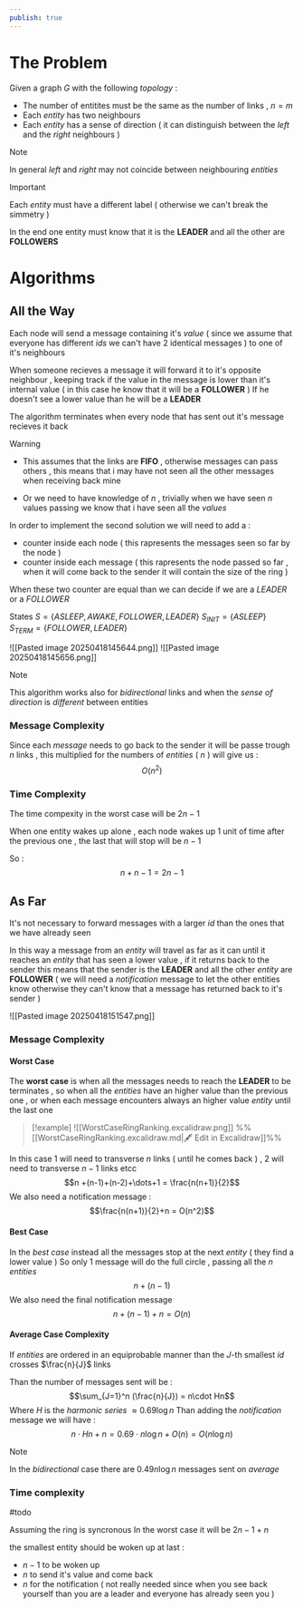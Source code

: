 ```yaml
---
publish: true
---
```

# The Problem 

Given a graph $G$ with the following *topology* :
+ The number of entitites must be the same as the number of links , $n=m$
+ Each *entity* has two neighbours 
+ Each *entity* has a sense of direction ( it can distinguish between the *left* and the *right* neighbours )

>[!note] 
>In general *left* and *right* may not coincide between neighbouring *entities*

>[!important] 
>Each *entity* must have a different label ( otherwise we can't break the simmetry )

In the end one entity must know that it is the **LEADER** and all the other are **FOLLOWERS**

# Algorithms

## All the Way

Each node will send a message containing it's *value* ( since we assume that everyone has different *ids* we can't have 2 identical messages ) to one of it's neighbours 

When someone recieves a message it will forward it to it's opposite neighbour , keeping track if the value in the message is lower than it's internal value ( in this case he know that it will be a **FOLLOWER** ) 
If he doesn't see a lower value than he will be a **LEADER** 

The algorithm terminates when every node that has sent out it's message recieves it back 

>[!warning] 
>+ This assumes that the links are **FIFO** , otherwise messages can pass others , this means that i may have not seen all the other messages when receiving back mine
>
>+ Or we need to have knowledge of $n$ , trivially when we have seen $n$ values passing we know that i have seen all the *values*

In order to implement the second solution we will need to add a :
+ counter inside each node ( this rapresents the messages seen so far by the node ) 
+ counter inside each message ( this rapresents the node passed so far , when it will come back to the sender it will contain the size of the ring )

When these two counter are equal than we can decide if we are a *LEADER* or a *FOLLOWER*

States $S=\{ASLEEP,AWAKE,FOLLOWER,LEADER\}$
$S_{INIT} = \{ASLEEP\}$
$S_{TERM} = \{FOLLOWER,LEADER\}$

![[Pasted image 20250418145644.png]]
![[Pasted image 20250418145656.png]]

>[!note] 
>This algorithm works also for *bidirectional* links and when the *sense of direction* is *different* between entities
### Message Complexity

Since each *message* needs to go back to the sender it will be passe trough $n$ links , this multiplied for the numbers of *entities* ( $n$ ) will give us : 
$$O(n^2)$$
### Time Complexity

The time compexity in the worst case will be $2n-1$ 

When one entity wakes up alone , each node wakes up 1 unit of time after the previous one , the last that will stop will be $n-1$ 

So : 
$$n + n-1 = 2n -1$$
## As Far

It's not necessary to forward messages with a larger *id* than the ones that we have already seen 

In this way a message from an *entity* will travel as far as it can until it reaches an *entity* that has seen a lower value , if it returns back to the sender this means that the sender is the **LEADER** and all the other *entity* are **FOLLOWER** ( we will need a *notification* message to let the other entities know otherwise they can't know that a message has returned back to it's sender )

![[Pasted image 20250418151547.png]]

### Message Complexity

#### Worst Case

The **worst case** is when all the messages needs to reach the **LEADER** to be terminates , so when all the *entities* have an higher value than the previous one , or when each message encounters always an higher value *entity* until the last one

>[!example] 
>![[WorstCaseRingRanking.excalidraw.png]]
>%%[[WorstCaseRingRanking.excalidraw.md|🖋 Edit in Excalidraw]]%%

In this case $1$ will need to transverse $n$ links ( until he comes back ) , $2$ will need to transverse $n-1$ links etcc 
$$n +(n-1)+(n-2)+\dots+1 = \frac{n(n+1)}{2}$$
We also need a notification message : 
$$\frac{n(n+1)}{2}+n = O(n^2)$$

#### Best Case 

In the *best case* instead all the messages stop at the next *entity* ( they find a lower value )
So only $1$ message will do the full circle , passing all the $n$ *entities* 
$$n+(n-1)$$
We also need the final notification message
$$n+(n-1)+n = O(n)$$
#### Average Case Complexity

If *entities* are ordered in an equiprobable manner than the $J$-th smallest *id* crosses $\frac{n}{J}$ links 

Than the number of messages sent will be : $$\sum_{J=1}^n (\frac{n}{J}) = n\cdot Hn$$
Where $H$ is the *harmonic series* $\approx 0.69 \log n$ 
Than adding the *notification* message we will have : 
$$n\cdot Hn +n = 0.69 \cdot n \log n + O(n)=O(n \log n)$$

>[!note] 
>In the *bidirectional* case there are $0.49 n \log n$ messages sent on *average*

### Time complexity

#todo 

Assuming the ring is syncronous 
In the worst case it will be $2n-1+n$ 

the smallest entity should be woken up at last :
+ $n-1$ to be woken up
+ $n$ to send it's value and come back
+ $n$ for the notification ( not really needed since when you see back yourself than you are a leader and everyone has already seen you )

